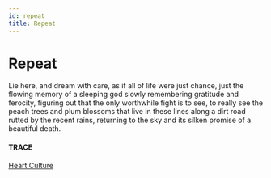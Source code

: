 ```yaml
---
id: repeat
title: Repeat 
---
```


# Repeat

Lie here,
and dream with care,
as if all of life
were just chance,
just the flowing memory
of a sleeping god
slowly remembering
gratitude and ferocity,
figuring out 
that the only worthwhile fight
is to see,
to really see the peach trees
and plum blossoms 
that live in these lines
along a dirt road
rutted by the recent rains,
returning to the sky
and its silken promise of
a beautiful death.


#### TRACE

[Heart Culture](https://www.youtube.com/watch?v=b5H3b_Hh0Lw "Mose ft Suyana")